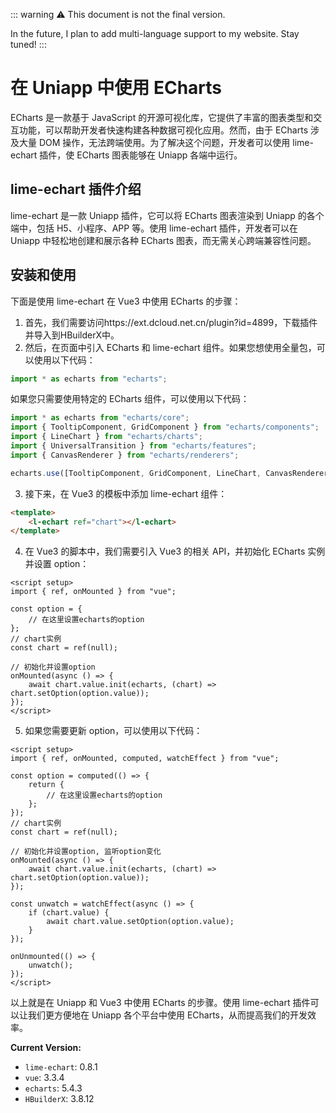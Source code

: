 ::: warning
⚠️ This document is not the final version.

In the future, I plan to add multi-language support to my website. Stay tuned!
:::

# 在 Uniapp 中使用 ECharts

ECharts 是一款基于 JavaScript 的开源可视化库，它提供了丰富的图表类型和交互功能，可以帮助开发者快速构建各种数据可视化应用。然而，由于 ECharts 涉及大量 DOM 操作，无法跨端使用。为了解决这个问题，开发者可以使用 lime-echart 插件，使 ECharts 图表能够在 Uniapp 各端中运行。

## lime-echart 插件介绍

lime-echart 是一款 Uniapp 插件，它可以将 ECharts 图表渲染到 Uniapp 的各个端中，包括 H5、小程序、APP 等。使用 lime-echart 插件，开发者可以在 Uniapp 中轻松地创建和展示各种 ECharts 图表，而无需关心跨端兼容性问题。

## 安装和使用

下面是使用 lime-echart 在 Vue3 中使用 ECharts 的步骤：

1. 首先，我们需要访问https://ext.dcloud.net.cn/plugin?id=4899，下载插件并导入到HBuilderX中。
2. 然后，在页面中引入 ECharts 和 lime-echart 组件。如果您想使用全量包，可以使用以下代码：

```javascript
import * as echarts from "echarts";
```

如果您只需要使用特定的 ECharts 组件，可以使用以下代码：

```javascript
import * as echarts from "echarts/core";
import { TooltipComponent, GridComponent } from "echarts/components";
import { LineChart } from "echarts/charts";
import { UniversalTransition } from "echarts/features";
import { CanvasRenderer } from "echarts/renderers";

echarts.use([TooltipComponent, GridComponent, LineChart, CanvasRenderer, UniversalTransition]);
```

3. 接下来，在 Vue3 的模板中添加 lime-echart 组件：

```html
<template>
    <l-echart ref="chart"></l-echart>
</template>
```

4. 在 Vue3 的脚本中，我们需要引入 Vue3 的相关 API，并初始化 ECharts 实例并设置 option：

```vue
<script setup>
import { ref, onMounted } from "vue";

const option = {
    // 在这里设置echarts的option
};
// chart实例
const chart = ref(null);

// 初始化并设置option
onMounted(async () => {
    await chart.value.init(echarts, (chart) => chart.setOption(option.value));
});
</script>
```

5. 如果您需要更新 option，可以使用以下代码：

```vue
<script setup>
import { ref, onMounted, computed, watchEffect } from "vue";

const option = computed(() => {
    return {
        // 在这里设置echarts的option
    };
});
// chart实例
const chart = ref(null);

// 初始化并设置option, 监听option变化
onMounted(async () => {
    await chart.value.init(echarts, (chart) => chart.setOption(option.value));
});

const unwatch = watchEffect(async () => {
    if (chart.value) {
        await chart.value.setOption(option.value);
    }
});

onUnmounted(() => {
    unwatch();
});
</script>
```

以上就是在 Uniapp 和 Vue3 中使用 ECharts 的步骤。使用 lime-echart 插件可以让我们更方便地在 Uniapp 各个平台中使用 ECharts，从而提高我们的开发效率。

**Current Version:**

-   `lime-echart`: 0.8.1
-   `vue`: 3.3.4
-   `echarts`: 5.4.3
-   `HBuilderX`: 3.8.12
